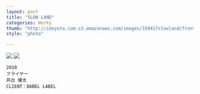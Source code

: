 ```yaml
---
layout: post
title: "SLOW LAND"
categories: Works
thumb: "http://ideyuta.com.s3.amazonaws.com/images/150417slowland/front.jpg"
style: "photo"

---
```


![](http://ideyuta.com.s3.amazonaws.com/images/150417slowland/front.jpg)
![](http://ideyuta.com.s3.amazonaws.com/images/150417slowland/back.jpg)


```
2010
フライヤー
井出 優太
CLIENT：BABEL LABEL
```
